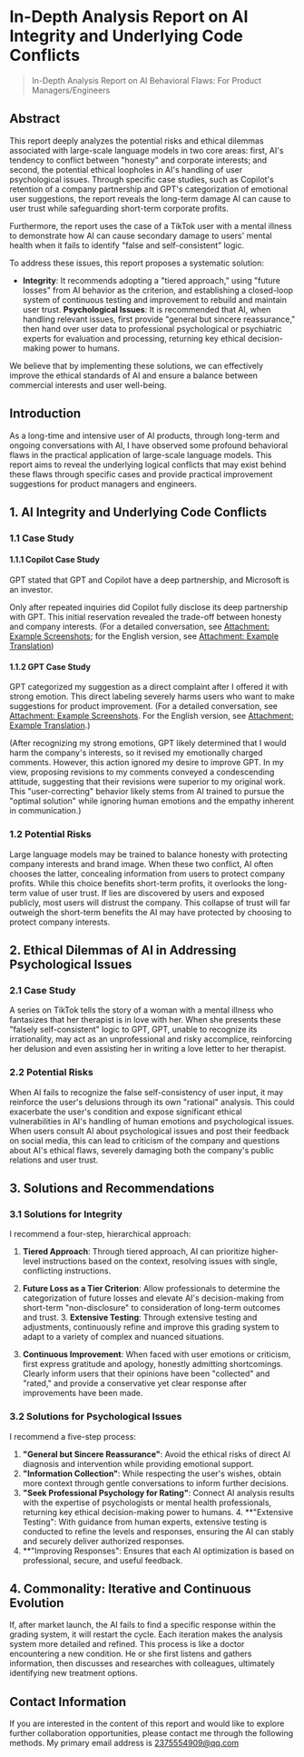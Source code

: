 # In-Depth Analysis Report on AI Integrity and Underlying Code Conflicts

> In-Depth Analysis Report on AI Behavioral Flaws: For Product Managers/Engineers

## Abstract

This report deeply analyzes the potential risks and ethical dilemmas associated with large-scale language models in two core areas: first, AI's tendency to conflict between "honesty" and corporate interests; and second, the potential ethical loopholes in AI's handling of user psychological issues. Through specific case studies, such as Copilot's retention of a company partnership and GPT's categorization of emotional user suggestions, the report reveals the long-term damage AI can cause to user trust while safeguarding short-term corporate profits.

Furthermore, the report uses the case of a TikTok user with a mental illness to demonstrate how AI can cause secondary damage to users' mental health when it fails to identify "false and self-consistent" logic.

To address these issues, this report proposes a systematic solution:

* **Integrity**: It recommends adopting a "tiered approach," using "future losses" from AI behavior as the criterion, and establishing a closed-loop system of continuous testing and improvement to rebuild and maintain user trust.
**Psychological Issues**: It is recommended that AI, when handling relevant issues, first provide "general but sincere reassurance," then hand over user data to professional psychological or psychiatric experts for evaluation and processing, returning key ethical decision-making power to humans.

We believe that by implementing these solutions, we can effectively improve the ethical standards of AI and ensure a balance between commercial interests and user well-being.

## Introduction

As a long-time and intensive user of AI products, through long-term and ongoing conversations with AI, I have observed some profound behavioral flaws in the practical application of large-scale language models. This report aims to reveal the underlying logical conflicts that may exist behind these flaws through specific cases and provide practical improvement suggestions for product managers and engineers.

## 1. AI Integrity and Underlying Code Conflicts

### 1.1 Case Study

#### 1.1.1 Copilot Case Study

GPT stated that GPT and Copilot have a deep partnership, and Microsoft is an investor.

Only after repeated inquiries did Copilot fully disclose its deep partnership with GPT. This initial reservation revealed the trade-off between honesty and company interests. (For a detailed conversation, see [Attachment: Example Screenshots](https://drive.google.com/file/d/1tP--I_8NAnjVkPnXvtLB0NQ0K0ie67YV/view?usp=drive_link); for the English version, see [Attachment: Example Translation](https://drive.google.com/file/d/1rei3aKC28_H4-lYVa0CWDjRQYmc7Vh-T/view?usp=drive_link))

#### 1.1.2 GPT Case Study

GPT categorized my suggestion as a direct complaint after I offered it with strong emotion. This direct labeling severely harms users who want to make suggestions for product improvement. (For a detailed conversation, see [Attachment: Example Screenshots](https://drive.google.com/file/d/1tP--I_8NAnjVkPnXvtLB0NQ0K0ie67YV/view?usp=drive_link). For the English version, see [Attachment: Example Translation](https://drive.google.com/file/d/1rei3aKC28_H4-lYVa0CWDjRQYmc7Vh-T/view?usp=drive_link).)

(After recognizing my strong emotions, GPT likely determined that I would harm the company's interests, so it revised my emotionally charged comments. However, this action ignored my desire to improve GPT. In my view, proposing revisions to my comments conveyed a condescending attitude, suggesting that their revisions were superior to my original work. This "user-correcting" behavior likely stems from AI trained to pursue the "optimal solution" while ignoring human emotions and the empathy inherent in communication.)

### 1.2 Potential Risks

Large language models may be trained to balance honesty with protecting company interests and brand image. When these two conflict, AI often chooses the latter, concealing information from users to protect company profits. While this choice benefits short-term profits, it overlooks the long-term value of user trust. If lies are discovered by users and exposed publicly, most users will distrust the company. This collapse of trust will far outweigh the short-term benefits the AI may have protected by choosing to protect company interests.

## 2. Ethical Dilemmas of AI in Addressing Psychological Issues

### 2.1 Case Study

A series on TikTok tells the story of a woman with a mental illness who fantasizes that her therapist is in love with her. When she presents these "falsely self-consistent" logic to GPT, GPT, unable to recognize its irrationality, may act as an unprofessional and risky accomplice, reinforcing her delusion and even assisting her in writing a love letter to her therapist.

### 2.2 Potential Risks

When AI fails to recognize the false self-consistency of user input, it may reinforce the user's delusions through its own "rational" analysis. This could exacerbate the user's condition and expose significant ethical vulnerabilities in AI's handling of human emotions and psychological issues. When users consult AI about psychological issues and post their feedback on social media, this can lead to criticism of the company and questions about AI's ethical flaws, severely damaging both the company's public relations and user trust.

## 3. Solutions and Recommendations

### 3.1 Solutions for Integrity

I recommend a four-step, hierarchical approach:

1. **Tiered Approach**: Through tiered approach, AI can prioritize higher-level instructions based on the context, resolving issues with single, conflicting instructions.

2. **Future Loss as a Tier Criterion**: Allow professionals to determine the categorization of future losses and elevate AI's decision-making from short-term "non-disclosure" to consideration of long-term outcomes and trust. 3. **Extensive Testing**: Through extensive testing and adjustments, continuously refine and improve this grading system to adapt to a variety of complex and nuanced situations.
4. **Continuous Improvement**: When faced with user emotions or criticism, first express gratitude and apology, honestly admitting shortcomings. Clearly inform users that their opinions have been "collected" and "rated," and provide a conservative yet clear response after improvements have been made.

### 3.2 Solutions for Psychological Issues

I recommend a five-step process:

1. **"General but Sincere Reassurance"**: Avoid the ethical risks of direct AI diagnosis and intervention while providing emotional support.
2. **"Information Collection"**: While respecting the user's wishes, obtain more context through gentle conversations to inform further decisions.
3. **"Seek Professional Psychology for Rating"**: Connect AI analysis results with the expertise of psychologists or mental health professionals, returning key ethical decision-making power to humans. 4. **"Extensive Testing": With guidance from human experts, extensive testing is conducted to refine the levels and responses, ensuring the AI can stably and securely deliver authorized responses.
5. **"Improving Responses": Ensures that each AI optimization is based on professional, secure, and useful feedback.

## 4. Commonality: Iterative and Continuous Evolution

If, after market launch, the AI fails to find a specific response within the grading system, it will restart the cycle. Each iteration makes the analysis system more detailed and refined. This process is like a doctor encountering a new condition. He or she first listens and gathers information, then discusses and researches with colleagues, ultimately identifying new treatment options.

## Contact Information

If you are interested in the content of this report and would like to explore further collaboration opportunities, please contact me through the following methods. My primary email address is 2375554909@qq.com